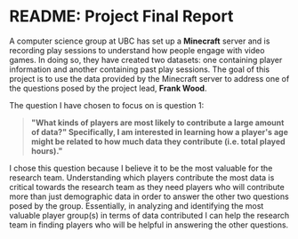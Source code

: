 # README: Project Final Report
A computer science group at UBC has set up a **Minecraft** server and is recording play sessions to understand how people engage with video games. In doing so, they have created two datasets: one containing player information and another containing past play sessions. The goal of this project is to use the data provided by the Minecraft server to address one of the questions posed by the project lead, **Frank Wood**.

The question I have chosen to focus on is question 1:

> **"What kinds of players are most likely to contribute a large amount of data?" Specifically, I am interested in learning how a player's age might be related to how much data they contribute (i.e. total played hours)."**

I chose this question because I believe it to be the most valuable for the research team. Understanding which players contribute the most data is critical towards the research team as they need players who will contribute more than just demographic data in order to answer the other two questions posed by the group. Essentially, in analyzing and identifying the most valuable player group(s) in terms of data contributed I can help the research team in finding players who will be helpful in answering the other questions.

